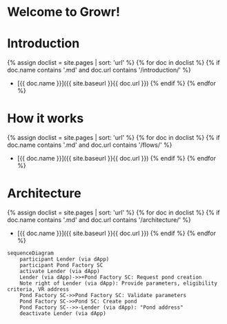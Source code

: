 # Welcome to Growr!

# Introduction
{% assign doclist = site.pages | sort: 'url'  %}
       {% for doc in doclist %}
            {% if doc.name contains '.md' and doc.url contains '/introduction/' %}
- [{{ doc.name }}]({{ site.baseurl }}{{ doc.url }})
            {% endif %}
        {% endfor %}

# How it works
{% assign doclist = site.pages | sort: 'url'  %}
       {% for doc in doclist %}
            {% if doc.name contains '.md' and doc.url contains '/flows/' %}
- [{{ doc.name }}]({{ site.baseurl }}{{ doc.url }})
            {% endif %}
        {% endfor %}

# Architecture
{% assign doclist = site.pages | sort: 'url'  %}
       {% for doc in doclist %}
            {% if doc.name contains '.md' and doc.url contains '/architecture/' %}
- [{{ doc.name }}]({{ site.baseurl }}{{ doc.url }})
            {% endif %}
        {% endfor %}

```mermaid
sequenceDiagram
    participant Lender (via dApp)
    participant Pond Factory SC
    activate Lender (via dApp)
    Lender (via dApp)->>+Pond Factory SC: Request pond creation
    Note right of Lender (via dApp): Provide parameters, eligibility criteria, VR address
    Pond Factory SC->>Pond Factory SC: Validate parameters
    Pond Factory SC->>Pond SC: Create pond
    Pond Factory SC-->>-Lender (via dApp): "Pond address"
    deactivate Lender (via dApp)
```
